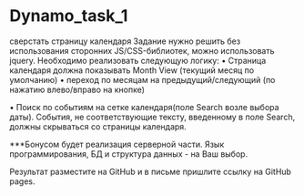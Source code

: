 # Dynamo_task_1
сверстать страницу календаря 
Задание нужно решить без использования сторонних JS/CSS-библиотек, можно использовать jquery.
Необходимо реализовать следующую логику:
•	Страница календаря должна показывать Month View (текущий месяц по умолчанию)
•	переход по месяцам на предыдущий/следующий (по нажатию влево/вправо на кнопке)
 
•	Поиск по событиям на сетке календаря(поле Search возле выбора даты). События, не соответствующие тексту, введенному в поле Search, должны скрываться со страницы календаря.

***Бонусом будет реализация серверной части. Язык программирования, БД и структура данных - на Ваш выбор.

Результат разместите на GitHub и в письме пришлите ссылку на GitHub pages.

